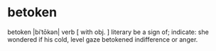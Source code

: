 betoken
=======

betoken |biˈtōkən| verb [ with obj. ] literary be a sign of; indicate: she wondered if his cold, level gaze betokened indifference or anger.
